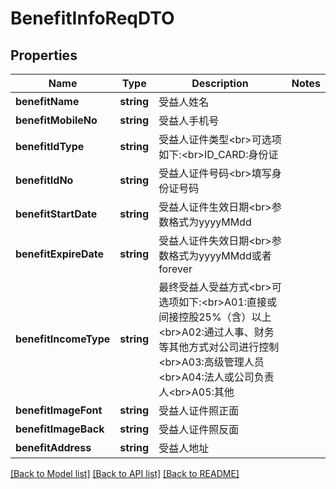 # BenefitInfoReqDTO

## Properties
Name | Type | Description | Notes
------------ | ------------- | ------------- | -------------
**benefitName** | **string** | 受益人姓名 | 
**benefitMobileNo** | **string** | 受益人手机号 | 
**benefitIdType** | **string** | 受益人证件类型&lt;br&gt;可选项如下:&lt;br&gt;ID_CARD:身份证 | 
**benefitIdNo** | **string** | 受益人证件号码&lt;br&gt;填写身份证号码 | 
**benefitStartDate** | **string** | 受益人证件生效日期&lt;br&gt;参数格式为yyyyMMdd | 
**benefitExpireDate** | **string** | 受益人证件失效日期&lt;br&gt;参数格式为yyyyMMdd或者forever | 
**benefitIncomeType** | **string** | 最终受益人受益方式&lt;br&gt;可选项如下:&lt;br&gt;A01:直接或间接控股25%（含）以上&lt;br&gt;A02:通过人事、财务等其他方式对公司进行控制&lt;br&gt;A03:高级管理人员&lt;br&gt;A04:法人或公司负责人&lt;br&gt;A05:其他 | 
**benefitImageFont** | **string** | 受益人证件照正面 | 
**benefitImageBack** | **string** | 受益人证件照反面 | 
**benefitAddress** | **string** | 受益人地址 | 

[[Back to Model list]](../README.md#documentation-for-models) [[Back to API list]](../README.md#documentation-for-api-endpoints) [[Back to README]](../README.md)


